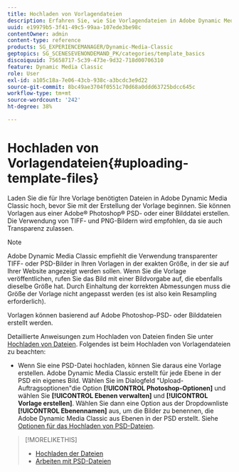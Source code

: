 ```yaml
---
title: Hochladen von Vorlagendateien
description: Erfahren Sie, wie Sie Vorlagendateien in Adobe Dynamic Media Classic hochladen.
uuid: e19979b5-3f41-49c5-99aa-107ede3be98c
contentOwner: admin
content-type: reference
products: SG_EXPERIENCEMANAGER/Dynamic-Media-Classic
geptopics: SG_SCENESEVENONDEMAND_PK/categories/template_basics
discoiquuid: 75658717-5c39-473e-9d32-718d00706310
feature: Dynamic Media Classic
role: User
exl-id: a105c18a-7e06-43cb-938c-a3bcdc3e9d22
source-git-commit: 8bc49ae3704f0551c70d68a0ddd63725bdcc645c
workflow-type: tm+mt
source-wordcount: '242'
ht-degree: 38%

---
```


# Hochladen von Vorlagendateien{#uploading-template-files}

Laden Sie die für Ihre Vorlage benötigten Dateien in Adobe Dynamic Media Classic hoch, bevor Sie mit der Erstellung der Vorlage beginnen. Sie können Vorlagen aus einer Adobe® Photoshop® PSD- oder einer Bilddatei erstellen. Die Verwendung von TIFF- und PNG-Bildern wird empfohlen, da sie auch Transparenz zulassen.

>[!NOTE]
>
>Adobe Dynamic Media Classic empfiehlt die Verwendung transparenter TIFF- oder PSD-Bilder in Ihren Vorlagen in der exakten Größe, in der sie auf Ihrer Website angezeigt werden sollen. Wenn Sie die Vorlage veröffentlichen, rufen Sie das Bild mit einer Bildvorgabe auf, die ebenfalls dieselbe Größe hat. Durch Einhaltung der korrekten Abmessungen muss die Größe der Vorlage nicht angepasst werden (es ist also kein Resampling erforderlich).

Vorlagen können basierend auf Adobe Photoshop-PSD- oder Bilddateien erstellt werden. 

Detaillierte Anweisungen zum Hochladen von Dateien finden Sie unter [Hochladen von Dateien](uploading-files.md#uploading_files). Folgendes ist beim Hochladen von Vorlagendateien zu beachten:

* Wenn Sie eine PSD-Datei hochladen, können Sie daraus eine Vorlage erstellen. Adobe Dynamic Media Classic erstellt für jede Ebene in der PSD ein eigenes Bild. Wählen Sie im Dialogfeld &quot;Upload-Auftragsoptionen&quot;die Option **[!UICONTROL Photoshop-Optionen]** und wählen Sie **[!UICONTROL Ebenen verwalten]** und **[!UICONTROL Vorlage erstellen]**. Wählen Sie dann eine Option aus der Dropdownliste **[!UICONTROL Ebenennamen]** aus, um die Bilder zu benennen, die Adobe Dynamic Media Classic aus Ebenen in der PSD erstellt.
Siehe [Optionen für das Hochladen von PSD-Dateien](psd-files.md#psd_upload_options).

<!-- THERE IS NO LONGER AN IMAGE EDITING OPTIONS MENU * If you are uploading images, you can create a mask from its clipping path. This option applies to images created with image-editing applications in which a clipping path was created. In the Upload Job Options dialog box, select Image Editing Options and select the Create Mask From Clipping Path option. 
See [Image editing options at upload](image-editing-options-upload.md#image-editing-options-at-upload). -->

>[!MORELIKETHIS]
>
>* [Hochladen der Dateien](uploading-files.md#uploading_your_files)
>* [Arbeiten mit PSD-Dateien](psd-files.md#working_with_psd_files)

